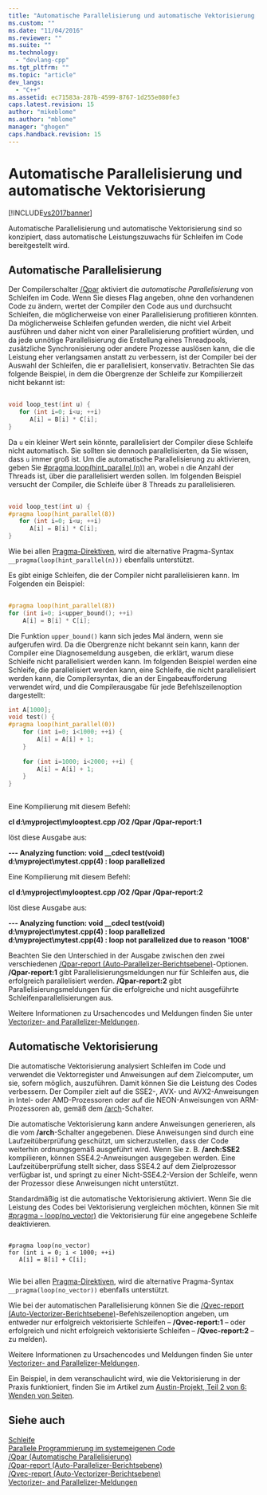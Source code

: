 ```yaml
---
title: "Automatische Parallelisierung und automatische Vektorisierung | Microsoft Docs"
ms.custom: ""
ms.date: "11/04/2016"
ms.reviewer: ""
ms.suite: ""
ms.technology: 
  - "devlang-cpp"
ms.tgt_pltfrm: ""
ms.topic: "article"
dev_langs: 
  - "C++"
ms.assetid: ec71583a-287b-4599-8767-1d255e080fe3
caps.latest.revision: 15
author: "mikeblome"
ms.author: "mblome"
manager: "ghogen"
caps.handback.revision: 15
---
```

# Automatische Parallelisierung und automatische Vektorisierung
[!INCLUDE[vs2017banner](../assembler/inline/includes/vs2017banner.md)]

Automatische Parallelisierung und automatische Vektorisierung sind so konzipiert, dass automatische Leistungszuwachs für Schleifen im Code bereitgestellt wird.  
  
## Automatische Parallelisierung  
 Der Compilerschalter [\/Qpar](../build/reference/qpar-auto-parallelizer.md) aktiviert die *automatische Parallelisierung* von Schleifen im Code.  Wenn Sie dieses Flag angeben, ohne den vorhandenen Code zu ändern, wertet der Compiler den Code aus und durchsucht Schleifen, die möglicherweise von einer Parallelisierung profitieren könnten.  Da möglicherweise Schleifen gefunden werden, die nicht viel Arbeit ausführen und daher nicht von einer Parallelisierung profitiert würden, und da jede unnötige Parallelisierung die Erstellung eines Threadpools, zusätzliche Synchronisierung oder andere Prozesse auslösen kann, die die Leistung eher verlangsamen anstatt zu verbessern, ist der Compiler bei der Auswahl der Schleifen, die er parallelisiert, konservativ.  Betrachten Sie das folgende Beispiel, in dem die Obergrenze der Schleife zur Kompilierzeit nicht bekannt ist:  
  
```cpp  
  
void loop_test(int u) {  
   for (int i=0; i<u; ++i)  
      A[i] = B[i] * C[i];  
}  
```  
  
 Da `u` ein kleiner Wert sein könnte, parallelisiert der Compiler diese Schleife nicht automatisch.  Sie sollten sie dennoch parallelisierten, da Sie wissen, dass `u` immer groß ist.  Um die automatische Parallelisierung zu aktivieren, geben Sie [\#pragma loop\(hint\_parallel \(n\)\)](../preprocessor/loop.md) an, wobei `n` die Anzahl der Threads ist, über die parallelisiert werden sollen.  Im folgenden Beispiel versucht der Compiler, die Schleife über 8 Threads zu parallelisieren.  
  
```cpp  
  
void loop_test(int u) {  
#pragma loop(hint_parallel(8))  
   for (int i=0; i<u; ++i)  
      A[i] = B[i] * C[i];  
}  
```  
  
 Wie bei allen [Pragma\-Direktiven](../preprocessor/pragma-directives-and-the-pragma-keyword.md), wird die alternative Pragma\-Syntax `__pragma(loop(hint_parallel(n)))` ebenfalls unterstützt.  
  
 Es gibt einige Schleifen, die der Compiler nicht parallelisieren kann.  Im Folgenden ein Beispiel:  
  
```cpp  
  
#pragma loop(hint_parallel(8))  
for (int i=0; i<upper_bound(); ++i)  
    A[i] = B[i] * C[i];  
```  
  
 Die Funktion `upper_bound()` kann sich jedes Mal ändern, wenn sie aufgerufen wird.  Da die Obergrenze nicht bekannt sein kann, kann der Compiler eine Diagnosemeldung ausgeben, die erklärt, warum diese Schleife nicht parallelisiert werden kann.  Im folgenden Beispiel werden eine Schleife, die parallelisiert werden kann, eine Schleife, die nicht parallelisiert werden kann, die Compilersyntax, die an der Eingabeaufforderung verwendet wird, und die Compilerausgabe für jede Befehlszeilenoption dargestellt:  
  
```cpp  
int A[1000];  
void test() {  
#pragma loop(hint_parallel(0))  
    for (int i=0; i<1000; ++i) {  
        A[i] = A[i] + 1;  
    }  
  
    for (int i=1000; i<2000; ++i) {  
        A[i] = A[i] + 1;  
    }  
}  
  
```  
  
 Eine Kompilierung mit diesem Befehl:  
  
 **cl d:\\myproject\\mylooptest.cpp \/O2 \/Qpar \/Qpar\-report:1**  
  
 löst diese Ausgabe aus:  
  
 **\-\-\- Analyzing function: void \_\_cdecl test\(void\)**   
  **d:\\myproject\\mytest.cpp\(4\) : loop parallelized**  
  
 Eine Kompilierung mit diesem Befehl:  
  
 **cl d:\\myproject\\mylooptest.cpp \/O2 \/Qpar \/Qpar\-report:2**  
  
 löst diese Ausgabe aus:  
  
 **\-\-\- Analyzing function: void \_\_cdecl test\(void\)**   
  **d:\\myproject\\mytest.cpp\(4\) : loop parallelized**   
  **d:\\myproject\\mytest.cpp\(4\) : loop not parallelized due to reason '1008'**  
  
 Beachten Sie den Unterschied in der Ausgabe zwischen den zwei verschiedenen [\/Qpar\-report \(Auto\-Parallelizer\-Berichtsebene\)](../build/reference/qpar-report-auto-parallelizer-reporting-level.md)\-Optionen.  **\/Qpar\-report:1** gibt Parallelisierungsmeldungen nur für Schleifen aus, die erfolgreich parallelisiert werden.  **\/Qpar\-report:2** gibt Parallelisierungsmeldungen für die erfolgreiche und nicht ausgeführte Schleifenparallelisierungen aus.  
  
 Weitere Informationen zu Ursachencodes und Meldungen finden Sie unter [Vectorizer\- and Parallelizer\-Meldungen](../error-messages/tool-errors/vectorizer-and-parallelizer-messages.md).  
  
## Automatische Vektorisierung  
 Die automatische Vektorisierung analysiert Schleifen im Code und verwendet die Vektorregister und Anweisungen auf dem Zielcomputer, um sie, sofern möglich, auszuführen.  Damit können Sie die Leistung des Codes verbessern.  Der Compiler zielt auf die SSE2\-, AVX\- und AVX2\-Anweisungen in Intel\- oder AMD\-Prozessoren oder auf die NEON\-Anweisungen von ARM\-Prozessoren ab, gemäß dem [\/arch](../build/reference/arch-minimum-cpu-architecture.md)\-Schalter.  
  
 Die automatische Vektorisierung kann andere Anweisungen generieren, als die vom **\/arch**\-Schalter angegebenen.  Diese Anweisungen sind durch eine Laufzeitüberprüfung geschützt, um sicherzustellen, dass der Code weiterhin ordnungsgemäß ausgeführt wird.  Wenn Sie z. B. **\/arch:SSE2** kompilieren, können SSE4.2\-Anweisungen ausgegeben werden.  Eine Laufzeitüberprüfung stellt sicher, dass SSE4.2 auf dem Zielprozessor verfügbar ist, und springt zu einer Nicht\-SSE4.2\-Version der Schleife, wenn der Prozessor diese Anweisungen nicht unterstützt.  
  
 Standardmäßig ist die automatische Vektorisierung aktiviert.  Wenn Sie die Leistung des Codes bei Vektorisierung vergleichen möchten, können Sie mit [\#pragma \- loop\(no\_vector\)](../preprocessor/loop.md) die Vektorisierung für eine angegebene Schleife deaktivieren.  
  
```  
  
#pragma loop(no_vector)  
for (int i = 0; i < 1000; ++i)  
   A[i] = B[i] + C[i];  
  
```  
  
 Wie bei allen [Pragma\-Direktiven](../preprocessor/pragma-directives-and-the-pragma-keyword.md), wird die alternative Pragma\-Syntax `__pragma(loop(no_vector))` ebenfalls unterstützt.  
  
 Wie bei der automatischen Parallelisierung können Sie die [\/Qvec\-report \(Auto\-Vectorizer\-Berichtsebene\)](../build/reference/qvec-report-auto-vectorizer-reporting-level.md)\-Befehlszeilenoption angeben, um entweder nur erfolgreich vektorisierte Schleifen – **\/Qvec\-report:1** – oder erfolgreich und nicht erfolgreich vektorisierte Schleifen – **\/Qvec\-report:2** – zu melden\).  
  
 Weitere Informationen zu Ursachencodes und Meldungen finden Sie unter [Vectorizer\- and Parallelizer\-Meldungen](../error-messages/tool-errors/vectorizer-and-parallelizer-messages.md).  
  
 Ein Beispiel, in dem veranschaulicht wird, wie die Vektorisierung in der Praxis funktioniert, finden Sie im Artikel zum [Austin\-Projekt, Teil 2 von 6: Wenden von Seiten](http://blogs.msdn.com/b/vcblog/archive/2012/09/27/10348494.aspx).  
  
## Siehe auch  
 [Schleife](../preprocessor/loop.md)   
 [Parallele Programmierung im systemeigenen Code](http://go.microsoft.com/fwlink/?LinkId=263662)   
 [\/Qpar \(Automatische Parallelisierung\)](../build/reference/qpar-auto-parallelizer.md)   
 [\/Qpar\-report \(Auto\-Parallelizer\-Berichtsebene\)](../build/reference/qpar-report-auto-parallelizer-reporting-level.md)   
 [\/Qvec\-report \(Auto\-Vectorizer\-Berichtsebene\)](../build/reference/qvec-report-auto-vectorizer-reporting-level.md)   
 [Vectorizer\- and Parallelizer\-Meldungen](../error-messages/tool-errors/vectorizer-and-parallelizer-messages.md)